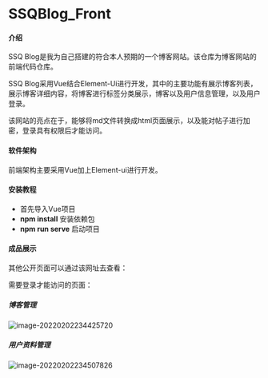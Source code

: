 # SSQBlog_Front

#### 介绍
SSQ Blog是我为自己搭建的符合本人预期的一个博客网站。该仓库为博客网站的前端代码仓库。

SSQ Blog采用Vue结合Element-Ui进行开发，其中的主要功能有展示博客列表，展示博客详细内容，将博客进行标签分类展示，博客以及用户信息管理，以及用户登录。

该网站的亮点在于，能够将md文件转换成html页面展示，以及能对帖子进行加密，登录具有权限后才能访问。

#### 软件架构
前端架构主要采用Vue加上Element-ui进行开发。


#### 安装教程

+ 首先导入Vue项目
+ **npm install** 安装依赖包
+ **npm run serve** 启动项目

#### 成品展示

其他公开页面可以通过该网址去查看：



需要登录才能访问的页面：

##### 博客管理

![image-20220202234425720](https://gitee.com/ssq_SSQ/pic/raw/master/20220202234425.png)

##### 用户资料管理

![image-20220202234507826](https://gitee.com/ssq_SSQ/pic/raw/master/20220202234507.png)
